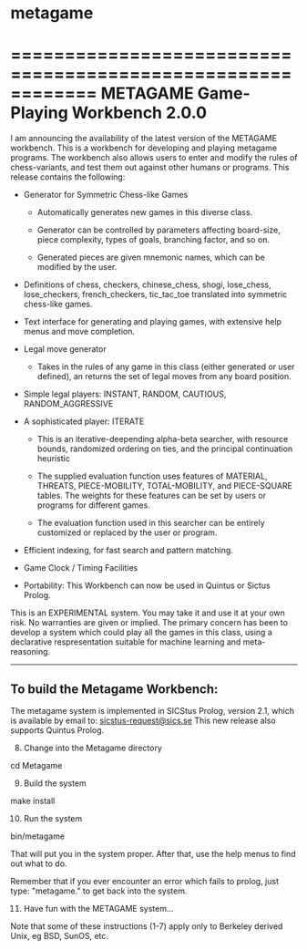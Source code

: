 # metagame
============================================================
METAGAME Game-Playing Workbench 2.0.0
============================================================

I am announcing the availability of the latest version of the METAGAME
workbench.  This is a workbench for developing and playing metagame
programs.  The workbench also allows users to enter and modify the
rules of chess-variants, and test them out against other humans or
programs. This release contains the following:

* Generator for Symmetric Chess-like Games

  - Automatically generates new games in this diverse class.

  - Generator can be controlled by parameters affecting board-size,
    piece complexity, types of goals, branching factor, and so on. 

  - Generated pieces are given mnemonic names, which can be 
    modified by the user.

* Definitions of chess, checkers, chinese_chess, shogi, 
  lose_chess, lose_checkers, french_checkers, tic_tac_toe
  translated into symmetric chess-like games.

* Text interface for generating and playing games, with
  extensive help menus and move completion.

* Legal move generator

  - Takes in the rules of any game in this class (either generated 
    or user defined), an returns the set of legal moves from any
    board position. 

* Simple legal players: INSTANT, RANDOM, CAUTIOUS, RANDOM_AGGRESSIVE

* A sophisticated player: ITERATE

  - This is an iterative-deepending alpha-beta searcher, 
    with resource bounds, randomized ordering on ties,
    and the principal continuation heuristic

  - The supplied evaluation function uses features of MATERIAL,
    THREATS, PIECE-MOBILITY, TOTAL-MOBILITY, and PIECE-SQUARE tables.
    The weights for these features can be set by users or programs
    for different games. 

  - The evaluation function used in this searcher can be 
    entirely customized or replaced by the user or program.  

* Efficient indexing, for fast search and pattern matching.

* Game Clock / Timing Facilities

* Portability: This Workbench can now be used in Quintus or Sictus 
  Prolog.  


This is an EXPERIMENTAL system. You may take it and use it at your
own risk. No warranties are given or implied.  The primary concern has
been to develop a system which could play all the games in this class,
using a declarative respresentation suitable for machine learning and 
meta-reasoning.  

------------------------------------------------------------------------------
To build the Metagame Workbench:
------------------------------------------------------------------------------

The metagame system is implemented in SICStus Prolog, version 2.1,
which is available by email to:  sicstus-request@sics.se
This new release also supports Quintus Prolog. 

 8) Change into the Metagame directory

 cd Metagame

 9) Build the system

 make install

 10) Run the system

 bin/metagame

  That will put you in the system proper.  After that, use the help
  menus to find out what to do.

  Remember that if you ever encounter an error which fails to prolog,
  just type: "metagame."  to get back into the system.

 11) Have fun with the METAGAME system...

Note that some of these instructions (1-7) apply only to Berkeley derived 
Unix, eg BSD, SunOS, etc.
 


